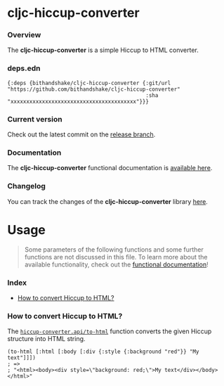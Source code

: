 
# cljc-hiccup-converter

### Overview

The <strong>cljc-hiccup-converter</strong> is a simple Hiccup to HTML converter.

### deps.edn

```
{:deps {bithandshake/cljc-hiccup-converter {:git/url "https://github.com/bithandshake/cljc-hiccup-converter"
                                            :sha     "xxxxxxxxxxxxxxxxxxxxxxxxxxxxxxxxxxxxxxxx"}}}
```

### Current version

Check out the latest commit on the [release branch](https://github.com/bithandshake/cljc-hiccup-converter/tree/release).

### Documentation

The <strong>cljc-hiccup-converter</strong> functional documentation is [available here](https://bithandshake.github.io/cljc-hiccup-converter).

### Changelog

You can track the changes of the <strong>cljc-hiccup-converter</strong> library [here](CHANGES.md).

# Usage

> Some parameters of the following functions and some further functions are not discussed in this file.
  To learn more about the available functionality, check out the [functional documentation](documentation/COVER.md)!

### Index

- [How to convert Hiccup to HTML?](#how-to-convert-hiccup-to-html)

### How to convert Hiccup to HTML?

The [`hiccup-converter.api/to-html`](documentation/cljc/hiccup-converter/API.md/#to-html)
function converts the given Hiccup structure into HTML string.

```
(to-html [:html [:body [:div {:style {:background "red"}} "My text"]]])
; =>
; "<html><body><div style=\"background: red;\">My text</div></body></html>"
```
